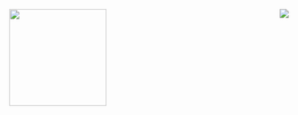 <img align='left' src="https://github-readme-stats.vercel.app/api?username=JMsuper" height="175">
<img align='right' src="http://mazassumnida.wtf/api/v2/generate_badge?boj=wjdals485">

<!--
**JMsuper/JMsuper** is a ✨ _special_ ✨ repository because its `README.md` (this file) appears on your GitHub profile.

Here are some ideas to get you started:

- 🔭 I’m currently working on ...
- 🌱 I’m currently learning ...
- 👯 I’m looking to collaborate on ...
- 🤔 I’m looking for help with ...
- 💬 Ask me about ...
- 📫 How to reach me: ...
- 😄 Pronouns: ...
- ⚡ Fun fact: ...
-->
